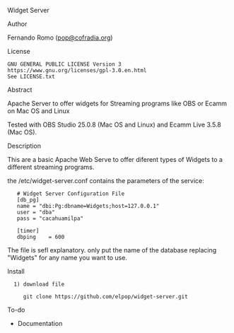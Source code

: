 Widget Server

Author

   Fernando Romo (pop@cofradia.org)

License
     
    GNU GENERAL PUBLIC LICENSE Version 3
    https://www.gnu.org/licenses/gpl-3.0.en.html
    See LICENSE.txt
    
Abstract

   Apache Server to offer widgets for Streaming programs like OBS or Ecamm on Mac OS and Linux
   
   Tested with OBS Studio 25.0.8 (Mac OS and Linux) and Ecamm Live 3.5.8 (Mac OS).

Description

   This are a basic Apache Web Serve to offer diferent types of Widgets to a different streaming programs.
   

   the /etc/widget-server.conf  contains the parameters of the service:
   
       # Widget Server Configuration File
       [db_pg]
       name = "dbi:Pg:dbname=Widgets;host=127.0.0.1"
       user = "dba"
       pass = "cacahuamilpa"

       [timer]
       dbping    = 600

   The file is sefl explanatory. only put the name of the database replacing "Widgets" for any name you want to use.
    
Install
   
      1) download file
      
         git clone https://github.com/elpop/widget-server.git

To-do

   - Documentation

